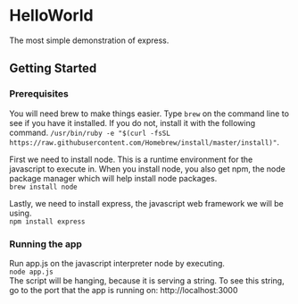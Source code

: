 # HelloWorld

The most simple demonstration of express.

## Getting Started
### Prerequisites

You will need brew to make things easier. Type ``` brew ``` on the command line to see if you have it installed. If you do not, install it with the following command. ``` /usr/bin/ruby -e "$(curl -fsSL https://raw.githubusercontent.com/Homebrew/install/master/install)" ```.

First we need to install node. This is a runtime environment for the javascript to execute in. When you install node, you also get npm, the node package manager which will help install node packages.  
```brew install node```

Lastly, we need to install express, the javascript web framework we will be using.  
``` npm install express ```


### Running the app

Run app.js on the javascript interpreter node by executing.  
```node app.js```  
The script will be hanging, because it is serving a string. To see this string, go to the port that the app is running on: http://localhost:3000
